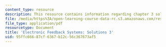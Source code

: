 ```yaml
---
content_type: resource
description: This resource contains information regarding chapter 3 solutions.
file: /media/https%3A/open-learning-course-data-rc.s3.amazonaws.com/res-6-010-electronic-feedback-systems-spring-2013/95ffc66687cf6367b12c56c367673af5_MITRES_6-010S13_sol03.pdf
file_type: application/pdf
resourcetype: Document
title: 'Electronic Feedback Systems: Solutions 3'
uid: 95ffc666-87cf-6367-b12c-56c367673af5
---
```

